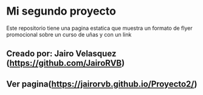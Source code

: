 # Mi segundo proyecto
Este repositorio tiene una pagina estatica que muestra un formato de flyer promocional sobre un curso de uñas y con un link
## Creado por: Jairo Velasquez (https://github.com/JairoRVB)
## Ver pagina(https://jairorvb.github.io/Proyecto2/)
